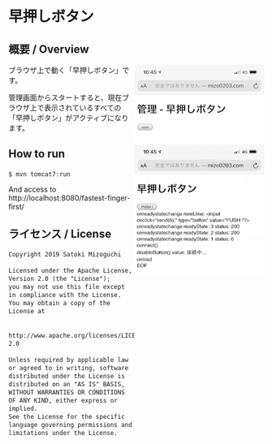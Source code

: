 # 早押しボタン

## 概要 / Overview

<img align="right" src="images/IMG_0018.png" />
<img align="right" src="images/IMG_0017.png" />

ブラウザ上で動く「早押しボタン」です。

管理画面からスタートすると、現在ブラウザ上で表示されているすべての「早押しボタン」がアクティブになります。

## How to run

`$ mvn tomcat7:run`

And access to http://localhost:8080/fastest-finger-first/

## ライセンス / License

    Copyright 2019 Satoki Mizoguchi

    Licensed under the Apache License, Version 2.0 (the "License");
    you may not use this file except in compliance with the License.
    You may obtain a copy of the License at

        http://www.apache.org/licenses/LICENSE-2.0

    Unless required by applicable law or agreed to in writing, software
    distributed under the License is distributed on an "AS IS" BASIS,
    WITHOUT WARRANTIES OR CONDITIONS OF ANY KIND, either express or implied.
    See the License for the specific language governing permissions and
    limitations under the License.

